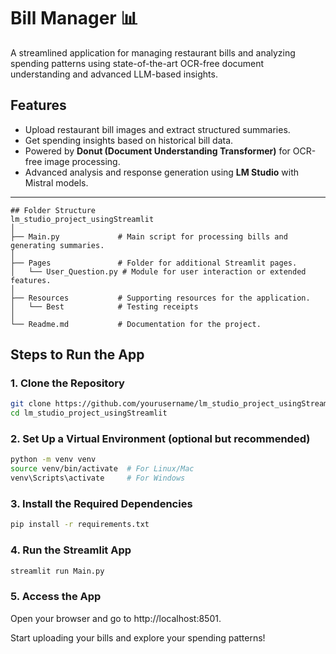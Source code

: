 # Bill Manager 📊

A streamlined application for managing restaurant bills and analyzing spending patterns using state-of-the-art OCR-free document understanding and advanced LLM-based insights.

## Features
- Upload restaurant bill images and extract structured summaries.
- Get spending insights based on historical bill data.
- Powered by **Donut (Document Understanding Transformer)** for OCR-free image processing.
- Advanced analysis and response generation using **LM Studio** with Mistral models.

---

```
## Folder Structure
lm_studio_project_usingStreamlit
│
├── Main.py             # Main script for processing bills and generating summaries.
│
├── Pages               # Folder for additional Streamlit pages.
│   └── User_Question.py # Module for user interaction or extended features.
│
├── Resources           # Supporting resources for the application.
│   └── Best            # Testing receipts
│
└── Readme.md           # Documentation for the project.
```

## Steps to Run the App
### 1. Clone the Repository
```bash
git clone https://github.com/yourusername/lm_studio_project_usingStreamlit.git
cd lm_studio_project_usingStreamlit
```

### 2. Set Up a Virtual Environment (optional but recommended)
```bash
python -m venv venv
source venv/bin/activate  # For Linux/Mac
venv\Scripts\activate     # For Windows
```

### 3. Install the Required Dependencies
```bash
pip install -r requirements.txt
```

### 4. Run the Streamlit App
```bash
streamlit run Main.py
```

### 5. Access the App
Open your browser and go to http://localhost:8501.

Start uploading your bills and explore your spending patterns!
